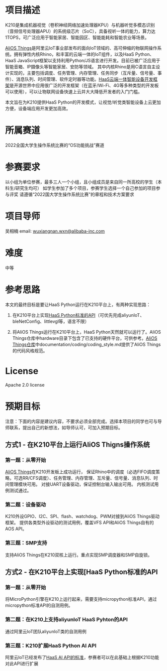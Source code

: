 # 项目描述

K210是集成机器视觉（卷积神经网络加速处理器KPU）与机器听觉多模态识别（音频信号处理器APU）的系统级芯片（SoC），具备视听一体的能力，算力达1TOPS，可广泛应用于智能家居、智能园区、智能能耗和智能农业等场景。

[AliOS Things](https://www.aliyun.com/product/aliosthings)是阿里云IoT事业部发布的面向IoT领域的、高可伸缩的物联网操作系统。拥有弹性内核Rhino，和丰富的云端一体的IoT组件，以及HaaS Python、HaaS JavaScript框架以支持利用Python/JS语言进行开发。目前已被广泛应用于智能音箱、IP摄像头等智能家居、安防等领域。 其中内核Rhino是用C语言自主设计实现的，主要包括调度、任务管理、内存管理、任务同步（互斥量、信号量、事件）、消息队列、时间管理、软件定时器等功能。[HaaS云端一体智能设备开发框架](https://haas.iot.aliyun.com/)是开源世界中应用很广泛的开发框架（在蓝牙/Wi-Fi、4G等多种类型的开发板可以使用），可以让物联网设备快速上云并大大降低开发者的入门门槛。

本文旨在为K210提供HaaS Python的开发模式，让视觉/听觉类智能设备上云更加方便，设备端应用开发更加高效。


# 所属赛道

2022全国大学生操作系统比赛的“OS功能挑战”赛道

# 参赛要求

以小组为单位参赛，最多三人一个小组，且小组成员是来自同一所高校的学生（本科生/研究生均可）
如学生参加了多个项目，参赛学生选择一个自己参加的项目参与评奖
请遵循“2022国大学生操作系统比赛”的章程和技术方案要求

# 项目导师

吴相楠
email: wuxiangnan.wxn@alibaba-inc.com

# 难度

中等

# 参考思路
本文的最终目标是要让HaaS Python运行在K210平台上，有两种实现思路：
1. 在K210平台上实现[HaaS Python标准的API](https://haas.iot.aliyun.com/haasapi/index.html#/)（可优先完成aliyunIoT、bleNetConfig、littlevgl等，语言不限）

2. 将AliOS Things运行在K210平台上，HaaS Python天然就可以运行了。AliOS Things仓库中hardware目录下包含了已支持的硬件平台，可供参考。[AliOS Things仓库](https://github.com/alibaba/AliOS-Things)中documentation/coding/coding_style.md提供了AliOS Things的代码风格规范。

# License
Apache 2.0 license

# 预期目标

注意：下面的内容是建议内容，不要求必须全部完成。选择本项目的同学也可与导师联系，提出自己的新想法，如导师认可，可加入预期目标。

## 方式1 - 在K210平台上运行AliOS Thigns操作系统

### 第一题：从零开始
[AliOS Things](https://github.com/alibaba/AliOS-Things)在K210开发板上成功运行， 保证Rhino中的调度（必选FIFO调度策略，可选RR/CFS调度）、任务管理、内存管理、互斥量、信号量、消息队列、时间管理模块可用。
对接UART设备驱动，保证控制台输入输出可用。
内核测试用例测试通过。

### 第二题：设备驱动
K210外设GPIO、I2C、SPI、flash、watchdog、PWM对接到AliOS Things驱动框架。
提供各类型外设驱动的测试用例，覆盖VFS API和AliOS Things自有的AOS API。

### 第三题：SMP支持
支持AliOS Things在K210双核上运行。重点实现SMP调度器和SMP自旋锁。

## 方式2 - 在K210平台上实现[HaaS Python标准的API

### 第一题：从零开始
将MicroPython引擎在K210上运行起来，需要支持micropython标准API，通过micropython标准API的自测用例。

### 第二题：在K210上支持aliyunIoT HaaS Pyhton的API
通过阿里云IoT团队aliyunIoT类的自测用例

### 第三题：K210扩展HaaS Python AI API
阿里云IoT已经发布了[HaaS AI API的标准](https://haas.iot.aliyun.com/haasapi/index.html#/Python/docs/zh-CN/haas_extended_api/AI)，参赛者可以在此基础上根据K210功能对此API进行扩展
